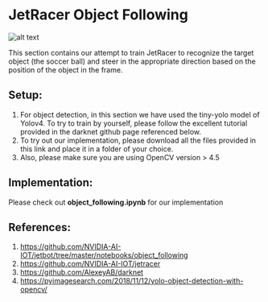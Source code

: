 # JetRacer Object Following

![alt text](https://github.com/sanem2000/JetRacer-Soccer-League/blob/main/Videos/Pictures/object_following.gif)

This section contains our attempt to train JetRacer to recognize the target object (the soccer ball) and steer in the appropriate direction based on the position of the object in the frame. 

## Setup:

1. For object detection, in this section we have used the tiny-yolo model of Yolov4. To try to train by yourself, please follow the excellent tutorial provided in the darknet github page referenced below.
2. To try out our implementation, please download all the files provided in this link and place it in a folder of your choice.
3. Also, please make sure you are using OpenCV version > 4.5

## Implementation:

Please check out **object_following.ipynb** for our implementation

## References:

1. https://github.com/NVIDIA-AI-IOT/jetbot/tree/master/notebooks/object_following
2. https://github.com/NVIDIA-AI-IOT/jetracer
3. https://github.com/AlexeyAB/darknet
4. https://pyimagesearch.com/2018/11/12/yolo-object-detection-with-opencv/
